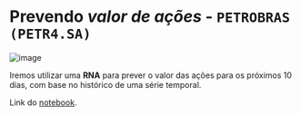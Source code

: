 # Prevendo _valor de ações_ - `PETROBRAS (PETR4.SA)`

![image](https://user-images.githubusercontent.com/63373520/147947928-e231b4b1-ed66-4bd5-9392-f1189c407719.png)


Iremos utilizar uma **RNA** para prever o valor das ações para os próximos 10 dias, com base no histórico de uma série temporal.

Link do [notebook](https://colab.research.google.com/drive/1B_7we1WDH35cIgpg3A70wUU_xH9zX558#scrollTo=I0m-HQjNy9Z7).
